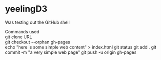# yeelingD3
Was testing out the GitHub shell

Commands used <br>
git clone URL <br>
git checkout --orphan gh-pages <br>
echo "here is some simple web content" > index.html
git status 
git add .
git commit -m "a very simple web page"
git push -u origin gh-pages
